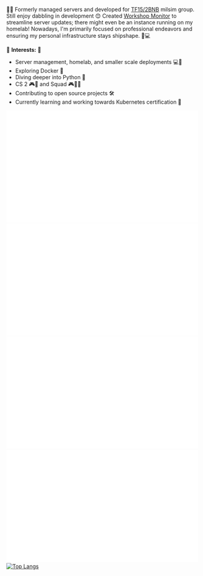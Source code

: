 👨‍💻 Formerly managed servers and developed for [TF15/2BNB](https://discord.gg/FA7EJkq2zU) milsim group. Still enjoy dabbling in development 😊 Created [Workshop Monitor](https://github.com/UrekD/Steam-Workshop-Monitor) to streamline server updates; there might even be an instance running on my homelab! Nowadays, I'm primarily focused on professional endeavors and ensuring my personal infrastructure stays shipshape. 💼💻

🌟 **Interests:**  🌟
- Server management, homelab, and smaller scale deployments 💻🔧
- Exploring Docker 🐳
- Diving deeper into Python 🐍
- CS 2 🎮🎯 and Squad 🎮👨‍✈️
- Contributing to open source projects 🛠️
- Currently learning and working towards Kubernetes certification 🚀





<!--[![Anurag's GitHub stats](https://github-readme-stats.vercel.app/api?username=urekd&theme=radical)](https://github.com/anuraghazra/github-readme-stats)-->
![](https://raw.githubusercontent.com/urekd/github-stats/master/generated/overview.svg#gh-dark-mode-only)
![](https://raw.githubusercontent.com/urekd/github-stats/master/generated/overview.svg#gh-light-mode-only)
![](https://raw.githubusercontent.com/urekd/github-stats/master/generated/languages.svg#gh-dark-mode-only)
![](https://raw.githubusercontent.com/urekd/github-stats/master/generated/languages.svg#gh-light-mode-only)
[![Top Langs](https://github-readme-stats.vercel.app/api/top-langs/?username=urekd&layout=compact&theme=radical&langs_count=6)](https://github.com/anuraghazra/github-readme-stats)













<!--
**UrekD/UrekD** is a ✨ _special_ ✨ repository because its `README.md` (this file) appears on your GitHub profile.

Here are some ideas to get you started:

- 🔭 I’m currently working on ...
- 🌱 I’m currently learning ...
- 👯 I’m looking to collaborate on ...
- 🤔 I’m looking for help with ...
- 💬 Ask me about ...
- 📫 How to reach me: ...
- 😄 Pronouns: ...
- ⚡ Fun fact: ...
-->
